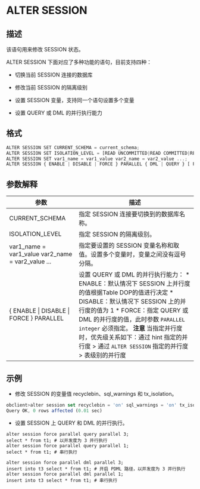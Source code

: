 ALTER SESSION 
==================================



描述 
-----------

该语句用来修改 SESSION 状态。 

ALTER SESSION 下面对应了多种功能的语句，目前支持四种：

* 切换当前 SESSION 连接的数据库

  

* 修改当前 SESSION 的隔离级别

  

* 设置 SESSION 变量，支持同一个语句设置多个变量

  

* 设置 QUERY 或 DML 的并行执行能力

  




格式 
-----------

```javascript
ALTER SESSION SET CURRENT_SCHEMA = current_schema;
ALTER SESSION SET ISOLATION_LEVEL = [READ UNCOMMITTED|READ COMMITTED|REPEATABLE READ|SERIALIZABLE];
ALTER SESSION SET var1_name = var1_value var2_name = var2_value ...;
ALTER SESSION { ENABLE | DISABLE | FORCE } PARALLEL { DML | QUERY } [ PARALLEL integer ];
```



参数解释 
-------------



|                        参数                         |                                                                                                                                                                                                       描述                                                                                                                                                                                                        |
|---------------------------------------------------|-----------------------------------------------------------------------------------------------------------------------------------------------------------------------------------------------------------------------------------------------------------------------------------------------------------------------------------------------------------------------------------------------------------------|
| CURRENT_SCHEMA                                    | 指定 SESSION 连接要切换到的数据库名称。                                                                                                                                                                                                                                                                                                                                                                                        |
| ISOLATION_LEVEL                                   | 指定 SESSION 的隔离级别。                                                                                                                                                                                                                                                                                                                                                                                               |
| var1_name = var1_value var2_name = var2_value ... | 指定要设置的 SESSION 变量名称和取值。设置多个变量时，变量之间没有逗号分隔。                                                                                                                                                                                                                                                                                                                                                                      |
| { ENABLE \| DISABLE \| FORCE } PARALLEL           | 设置 QUERY 或 DML 的并行执行能力： * ENABLE：默认情况下 SESSION 上并行度的值根据Table DOP的值进行决定   * DISABLE：默认情况下 SESSION 上的并行度的值为 1   * FORCE：指定 QUERY 或 DML 的并行度的值，此时参数 `PARALLEL integer` 必须指定。    **注意**  当指定并行度时，优先级关系如下：通过 hint 指定的并行度 \> 通过 `ALTER SESSION` 指定的并行度 \> 表级别的并行度 |



示例 
-----------

* 修改 SESSION 的变量值 recyclebin、sql_warnings 和 tx_isolation。

  




```javascript
obclient>alter session set recyclebin = 'on' sql_warnings = 'on' tx_isolation = 'read-committed';
Query OK, 0 rows affected (0.01 sec)
```



* 设置 SESSION 上 QUERY 和 DML 的并行执行。

  




```unknow
alter session force parallel query parallel 3;
select * from t1; # 以并发度为 3 并行执行
alter session force parallel query parallel 1;
select * from t1; # 串行执行

alter session force parallel dml parallel 3;
insert into t3 select * from t1; # 开启 PDML 路径，以并发度为 3 并行执行
alter session force parallel dml parallel 1;
insert into t3 select * from t1; # 串行执行
```


